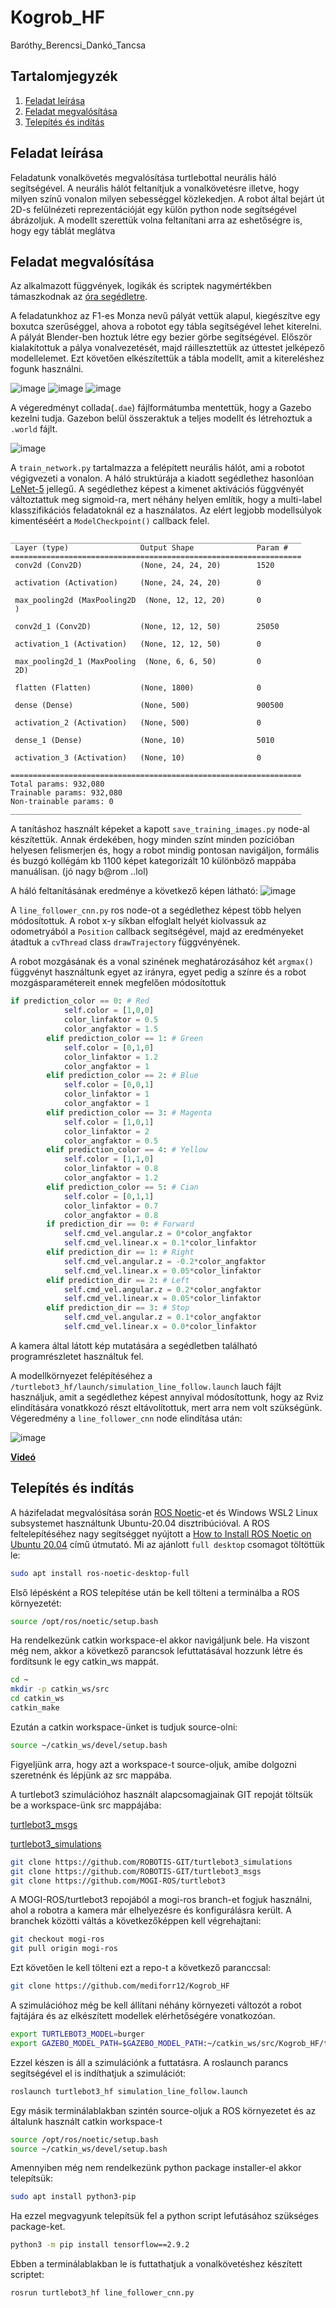 # Kogrob_HF
Baróthy_Berencsi_Dankó_Tancsa

## Tartalomjegyzék
1. [Feladat leírása](#leiras)  
2. [Feladat megvalósítása](#megval)  
3. [Telepítés és indítás](#run) 

## Feladat leírása <a name="leiras"></a>

Feladatunk vonalkövetés megvalósítása turtlebottal neurális 
háló segítségével.
A neurális hálót feltanítjuk a vonalkövetésre illetve, hogy 
milyen színű vonalon milyen sebességgel közlekedjen. A 
robot által bejárt út 2D-s felülnézeti reprezentációját 
egy külön python node segítségével ábrázoljuk. A modellt szerettük volna feltanítani arra az eshetőségre is, hogy egy táblát meglátva 

## Feladat megvalósítása <a name="megval"></a>

Az alkalmazott függvények, logikák és scriptek nagymértékben támaszkodnak az [óra segédletre](https://github.com/MOGI-ROS/Week-1-8-Cognitive-robotics).

A feladatunkhoz az F1-es Monza nevű pályát vettük alapul, kiegészítve egy boxutca szerűséggel, ahova a robotot egy tábla segítségével lehet kiterelni.
A pályát Blender-ben hoztuk létre egy bezier görbe segítségével. Először kialakítottuk a pálya vonalvezetését, majd ráillesztettük az úttestet jelképező modellelemet. Ezt követően elkészítettük a tábla modellt, amit a kitereléshez fogunk használni.

![image](https://github.com/mediforr12/Kogrob_HF/assets/62999984/9a979288-f47c-405b-b9cb-a3780981408c)
![image](https://github.com/mediforr12/Kogrob_HF/assets/62999984/556999b0-12ed-4e73-a83c-e56860781f1c)
![image](https://github.com/mediforr12/Kogrob_HF/assets/62999984/7154076a-a5af-4c09-be0d-35e15cb96a08)

A végeredményt collada(`.dae`) fájlformátumba mentettük, hogy a Gazebo kezelni tudja. Gazebon belül összeraktuk a teljes modellt és létrehoztuk a `.world` fájlt.

![image](https://github.com/mediforr12/Kogrob_HF/assets/62999984/0db1d453-2905-4aa0-8682-035220907b58)

A `train_network.py` tartalmazza a felépített neurális hálót, ami a robotot végigvezeti a vonalon. A háló struktúrája a kiadott segédlethez hasonlóan [LeNet-5](https://en.wikipedia.org/wiki/LeNet) jellegű. A segédlethez képest a kimenet aktivációs függvényét változtattuk meg sigmoid-ra, mert néhány helyen említik, hogy a multi-label klasszifikációs feladatoknál ez a használatos. Az elért legjobb modellsúlyok kimentéséért a `ModelCheckpoint()` callback felel.
```console
_________________________________________________________________
 Layer (type)                Output Shape              Param #   
=================================================================
 conv2d (Conv2D)             (None, 24, 24, 20)        1520      
                                                                 
 activation (Activation)     (None, 24, 24, 20)        0         
                                                                 
 max_pooling2d (MaxPooling2D  (None, 12, 12, 20)       0         
 )                                                               
                                                                 
 conv2d_1 (Conv2D)           (None, 12, 12, 50)        25050     
                                                                 
 activation_1 (Activation)   (None, 12, 12, 50)        0         
                                                                 
 max_pooling2d_1 (MaxPooling  (None, 6, 6, 50)         0         
 2D)                                                             
                                                                 
 flatten (Flatten)           (None, 1800)              0         
                                                                 
 dense (Dense)               (None, 500)               900500    
                                                                 
 activation_2 (Activation)   (None, 500)               0         
                                                                 
 dense_1 (Dense)             (None, 10)                5010      
                                                                 
 activation_3 (Activation)   (None, 10)                0         
                                                                 
=================================================================
Total params: 932,080
Trainable params: 932,080
Non-trainable params: 0
_________________________________________________________________
```
A tanításhoz használt képeket a kapott `save_training_images.py` node-al készítettük. Annak érdekében, hogy minden színt minden pozícióban helyesen felismerjen és, hogy a robot mindig pontosan navigáljon, formális és buzgó kollégám kb 1100 képet kategorizált 10 különböző mappába manuálisan. (jó nagy b@rom ..lol)

A háló feltanításának eredménye a következő képen látható:
![image](https://github.com/mediforr12/Kogrob_HF/assets/62999984/041a9c07-a273-44a3-b74b-147cf6959094)

A `line_follower_cnn.py` ros node-ot a segédlethez képest több helyen módosítottuk. A robot x-y síkban elfoglalt helyét kiolvassuk az odometryából a `Position` callback segítségével, majd az eredményeket átadtuk a `cvThread` class `drawTrajectory` függvényének. 

A robot mozgásának és a vonal szinének meghatározásához két `argmax()` függvényt használtunk egyet az irányra, egyet pedig a színre és a robot mozgásparamétereit ennek megfelően módosítottuk

``` python
if prediction_color == 0: # Red
            self.color = [1,0,0]
            color_linfaktor = 0.5
            color_angfaktor = 1.5
        elif prediction_color == 1: # Green
            self.color = [0,1,0]
            color_linfaktor = 1.2
            color_angfaktor = 1
        elif prediction_color == 2: # Blue
            self.color = [0,0,1]
            color_linfaktor = 1
            color_angfaktor = 1
        elif prediction_color == 3: # Magenta
            self.color = [1,0,1]
            color_linfaktor = 2
            color_angfaktor = 0.5
        elif prediction_color == 4: # Yellow
            self.color = [1,1,0]
            color_linfaktor = 0.8
            color_angfaktor = 1.2
        elif prediction_color == 5: # Cian
            self.color = [0,1,1]
            color_linfaktor = 0.7
            color_angfaktor = 0.8
        if prediction_dir == 0: # Forward
            self.cmd_vel.angular.z = 0*color_angfaktor
            self.cmd_vel.linear.x = 0.1*color_linfaktor
        elif prediction_dir == 1: # Right
            self.cmd_vel.angular.z = -0.2*color_angfaktor
            self.cmd_vel.linear.x = 0.05*color_linfaktor
        elif prediction_dir == 2: # Left
            self.cmd_vel.angular.z = 0.2*color_angfaktor
            self.cmd_vel.linear.x = 0.05*color_linfaktor
        elif prediction_dir == 3: # Stop
            self.cmd_vel.angular.z = 0.1*color_angfaktor
            self.cmd_vel.linear.x = 0.0*color_linfaktor
```

A kamera által látott kép mutatására a segédletben található programrészletet használtuk fel.

A modellkörnyezet felépítéséhez a `/turtlebot3_hf/launch/simulation_line_follow.launch`  lauch fájlt használjuk, amit a segédlethez képest annyival módosítottunk, hogy az Rviz elindítására vonatkkozó részt eltávolítottuk, mert arra nem volt szükségünk. 
Végeredmény a `line_follower_cnn` node elindítása után:

![image](https://github.com/mediforr12/Kogrob_HF/assets/62999984/351ad151-44fb-4c4b-a2f7-5e7c0fc9f2eb)

[**Videó**](https://www.youtube.com/watch?v=tF_Jre2SCm4)

## Telepítés és indítás <a name="run"></a>

A házifeladat megvalósítása során [ROS Noetic](http://wiki.ros.org/noetic/Installation)-et és Windows WSL2 Linux subsystemet használtunk Ubuntu-20.04 disztribúcióval.
A ROS feltelepítéséhez nagy segítségget nyújtott a [How to Install ROS Noetic on Ubuntu 20.04](https://varhowto.com/install-ros-noetic-ubuntu-20-04/) című útmutató.
Mi az ajánlott `full desktop` csomagot töltöttük le:

```bash
sudo apt install ros-noetic-desktop-full
```

Első lépésként a ROS telepítése után be kell tölteni a terminálba a ROS környezetét:

```bash
source /opt/ros/noetic/setup.bash
```

Ha rendelkezünk catkin workspace-el akkor navigáljunk bele.
Ha viszont még nem, akkor a következő parancsok lefuttatásával hozzunk létre és fordítsunk le egy catkin_ws mappát.

```bash
cd ~
mkdir -p catkin_ws/src
cd catkin_ws
catkin_make
```

Ezután a catkin workspace-ünket is tudjuk source-olni:

```bash
source ~/catkin_ws/devel/setup.bash
```

Figyeljünk arra, hogy azt a workspace-t source-oljuk, amibe dolgozni szeretnénk és lépjünk az src mappába.

A turtlebot3 szimulációhoz használt alapcsomagjainak GIT repoját töltsük be a workspace-ünk src mappájába:

[turtlebot3_msgs](http://wiki.ros.org/turtlebot3_msgs)

[turtlebot3_simulations](http://wiki.ros.org/turtlebot3_simulations)

```bash
git clone https://github.com/ROBOTIS-GIT/turtlebot3_simulations
git clone https://github.com/ROBOTIS-GIT/turtlebot3_msgs
git clone https://github.com/MOGI-ROS/turtlebot3
```

A MOGI-ROS/turtlebot3 repojából a mogi-ros branch-et fogjuk használni, ahol a robotra a kamera már elhelyezésre és konfigurálásra került.
A branchek közötti váltás a következőképpen kell végrehajtani:

```bash
git checkout mogi-ros
git pull origin mogi-ros
```

Ezt követően le kell tölteni ezt a repo-t a következő paranccsal:

```bash
git clone https://github.com/mediforr12/Kogrob_HF
```

A szimulációhoz még be kell állítani néhány környezeti változót a robot fajtájára és az elkészített modellek elérhetőségére vonatkozóan.

```bash
export TURTLEBOT3_MODEL=burger
export GAZEBO_MODEL_PATH=$GAZEBO_MODEL_PATH:~/catkin_ws/src/Kogrob_HF/turtlebot3_hf/gazebo_models/
```

Ezzel készen is áll a szimulációnk a futtatásra. A roslaunch parancs segítségével el is indíthatjuk a szimulációt:

```bash
roslaunch turtlebot3_hf simulation_line_follow.launch
```

Egy másik terminálablakban szintén source-oljuk a ROS környezetet és az általunk használt catkin workspace-t

```bash
source /opt/ros/noetic/setup.bash
source ~/catkin_ws/devel/setup.bash
```

Amennyiben még nem rendelkezünk python package installer-el akkor telepítsük:

```bash
sudo apt install python3-pip
```

Ha ezzel megvagyunk telepítsük fel a python script lefutásához szükséges package-ket.

```bash
python3 -m pip install tensorflow==2.9.2
```

Ebben a terminálablakban le is futtathatjuk a vonalkövetéshez készített scriptet:

```bash
rosrun turtlebot3_hf line_follower_cnn.py
```


